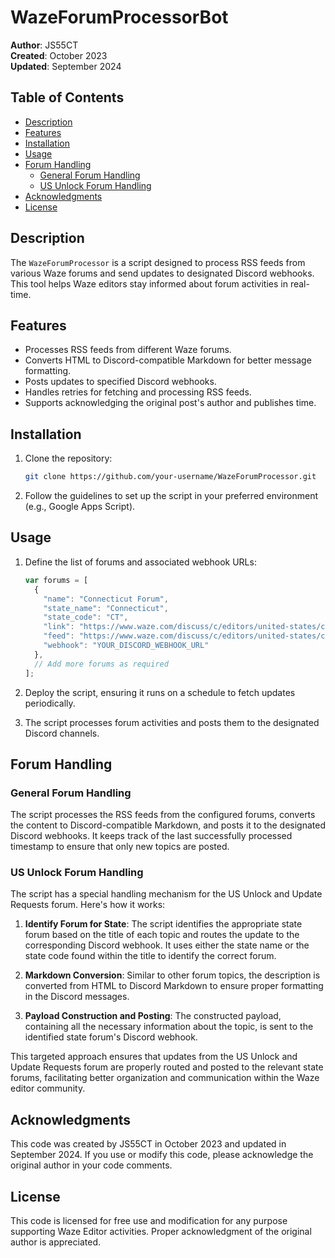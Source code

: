 # WazeForumProcessorBot

**Author**: JS55CT  
**Created**: October 2023  
**Updated**: September 2024  

## Table of Contents
- [Description](#description)
- [Features](#features)
- [Installation](#installation)
- [Usage](#usage)
- [Forum Handling](#forum-handling)
  - [General Forum Handling](#general-forum-handling)
  - [US Unlock Forum Handling](#us-unlock-forum-handling)
- [Acknowledgments](#acknowledgments)
- [License](#license)

## Description

The `WazeForumProcessor` is a script designed to process RSS feeds from various Waze forums and send updates to designated Discord webhooks. This tool helps Waze editors stay informed about forum activities in real-time.

## Features

- Processes RSS feeds from different Waze forums.
- Converts HTML to Discord-compatible Markdown for better message formatting.
- Posts updates to specified Discord webhooks.
- Handles retries for fetching and processing RSS feeds.
- Supports acknowledging the original post's author and publishes time.

## Installation

1. Clone the repository:
    ```sh
    git clone https://github.com/your-username/WazeForumProcessor.git
    ```
2. Follow the guidelines to set up the script in your preferred environment (e.g., Google Apps Script).

## Usage

1. Define the list of forums and associated webhook URLs:
    ```javascript
    var forums = [
      {
        "name": "Connecticut Forum",
        "state_name": "Connecticut",
        "state_code": "CT",
        "link": "https://www.waze.com/discuss/c/editors/united-states/connecticut/4845",
        "feed": "https://www.waze.com/discuss/c/editors/united-states/connecticut/4845.rss",
        "webhook": "YOUR_DISCORD_WEBHOOK_URL"
      },
      // Add more forums as required
    ];
    ```

2. Deploy the script, ensuring it runs on a schedule to fetch updates periodically.

3. The script processes forum activities and posts them to the designated Discord channels.

## Forum Handling

### General Forum Handling

The script processes the RSS feeds from the configured forums, converts the content to Discord-compatible Markdown, and posts it to the designated Discord webhooks. It keeps track of the last successfully processed timestamp to ensure that only new topics are posted.

### US Unlock Forum Handling

The script has a special handling mechanism for the US Unlock and Update Requests forum. Here's how it works:

1. **Identify Forum for State**: The script identifies the appropriate state forum based on the title of each topic and routes the update to the corresponding Discord webhook. It uses either the state name or the state code found within the title to identify the correct forum.

2. **Markdown Conversion**: Similar to other forum topics, the description is converted from HTML to Discord Markdown to ensure proper formatting in the Discord messages.

3. **Payload Construction and Posting**: The constructed payload, containing all the necessary information about the topic, is sent to the identified state forum's Discord webhook.

This targeted approach ensures that updates from the US Unlock and Update Requests forum are properly routed and posted to the relevant state forums, facilitating better organization and communication within the Waze editor community.

## Acknowledgments

This code was created by JS55CT in October 2023 and updated in September 2024. If you use or modify this code, please acknowledge the original author in your code comments.

## License

This code is licensed for free use and modification for any purpose supporting Waze Editor activities. Proper acknowledgment of the original author is appreciated.
